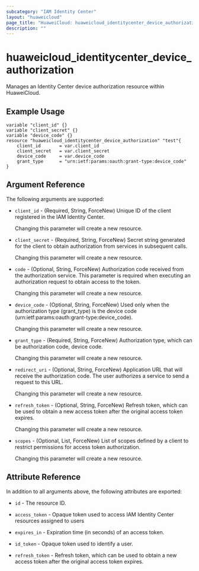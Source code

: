 ```yaml
---
subcategory: "IAM Identity Center"
layout: "huaweicloud"
page_title: "HuaweiCloud: huaweicloud_identitycenter_device_authorization"
description: ""
---
```


# huaweicloud_identitycenter_device_authorization

Manages an Identity Center device authorization resource within HuaweiCloud.

## Example Usage

```hcl
variable "client_id" {}
variable "client_secret" {}
variable "device_code" {}
resource "huaweicloud_identitycenter_device_authorization" "test"{
	client_id       = var.client_id
	client_secret   = var.client_secret
    device_code		= var.device_code
    grant_type		= "urn:ietf:params:oauth:grant-type:device_code"
}
```

## Argument Reference

The following arguments are supported:

* `client_id` - (Required, String, ForceNew) Unique ID of the client registered in the IAM Identity Center.

  Changing this parameter will create a new resource.

* `client_secret` - (Required, String, ForceNew) Secret string generated for the client to obtain authorization from services in subsequent calls.

  Changing this parameter will create a new resource.

* `code` - (Optional, String, ForceNew) Authorization code received from the authorization service. This parameter is required when executing an authorization request to obtain access to the token.

  Changing this parameter will create a new resource.

* `device_code` - (Optional, String, ForceNew) Used only when the authorization type (grant_type) is the device code (urn:ietf:params:oauth:grant-type:device_code).

  Changing this parameter will create a new resource.

* `grant_type` - (Required, String, ForceNew) Authorization type, which can be authorization code, device code.

  Changing this parameter will create a new resource.

* `redirect_uri` - (Optional, String, ForceNew) Application URL that will receive the authorization code. The user authorizes a service to send a request to this URL.

  Changing this parameter will create a new resource.

* `refresh_token` - (Optional, String, ForceNew) Refresh token, which can be used to obtain a new access token after the original access token expires.

  Changing this parameter will create a new resource.

* `scopes` - (Optional, List, ForceNew) List of scopes defined by a client to restrict permissions for access token authorization.

  Changing this parameter will create a new resource.

## Attribute Reference

In addition to all arguments above, the following attributes are exported:

* `id` - The resource ID.

* `access_token` - Opaque token used to access IAM Identity Center resources assigned to users 

* `expires_in` - Expiration time (in seconds) of an access token.

* `id_token` - Opaque token used to identify a user.

* `refresh_token` - Refresh token, which can be used to obtain a new access token after the original access token expires.
